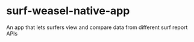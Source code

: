 # surf-weasel-native-app
An app that lets surfers view and compare data from different surf report APIs
